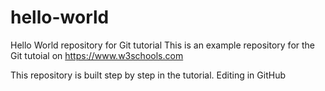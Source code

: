 # hello-world
Hello World repository for Git tutorial
This is an example repository for the Git tutoial on https://www.w3schools.com

This repository is built step by step in the tutorial.
Editing in GitHub
